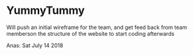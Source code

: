 # YummyTummy 
Will push an initial wireframe for the team, and get feed back from team memberson the structure of the website to start coding afterwards 


Anas: Sat July 14 2018 
